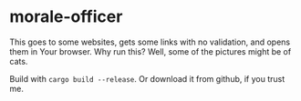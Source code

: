 # morale-officer
This goes to some websites, gets some links with no validation, and opens them in Your browser. 
Why run this? Well, some of the pictures might be of cats.

Build with `cargo build --release`. Or download it from github, if you trust me.
